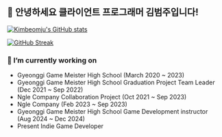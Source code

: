 ## 👋 안녕하세요 클라이언트 프로그래머 김범주입니다!
[![Kimbeomju's GitHub stats](https://github-readme-stats.vercel.app/api?username=K-beomju&show_icons=true&theme=dracula)](https://github.com/K-beomju)

[![GitHub Streak](https://github-readme-streak-stats.herokuapp.com?user=K-beomju&theme=dracula&date_format=M%20j%5B%2C%20Y%5D)](https://git.io/streak-stats)

### 🔭 I’m currently working on
- Gyeonggi Game Meister High School (March 2020 ~ 2023)
- Gyeonggi Game Meister High School Graduation Project Team Leader (Dec 2021 ~ Sep 2022)
- Ngle Company Collaboration Project (Oct 2021 ~ Sep 2023)
- Ngle Company (Feb 2023 ~ Sep 2023)
- Gyeonggi Game Meister High School Game Development instructor (Aug 2024 ~ Dec 2024)
- Present Indie Game Developer

<!--


**K-beomju/K-beomju** is a ✨ _special_ ✨ repository because its `README.md` (this file) appears on your GitHub profile.

Here are some ideas to get you started:

- 🔭 I’m currently working on ...
- 🌱 I’m currently learning ...
- 👯 I’m looking to collaborate on ... 
- 🤔 I’m looking for help with ...
- 💬 Ask me about ...
- 📫 How to reach me: ...
- 😄 Pronouns: ...
- ⚡ Fun fact: ...
-->
